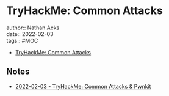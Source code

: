 # TryHackMe: Common Attacks

author:: Nathan Acks  
date:: 2022-02-03  
tags:: #MOC

* [TryHackMe: Common Attacks](https://tryhackme.com/room/commonattacks)

## Notes

* [2022-02-03 - TryHackMe: Common Attacks & Pwnkit](../log/2022-02-03-tryhackme-common-attacks-and-pwnkit.md)
